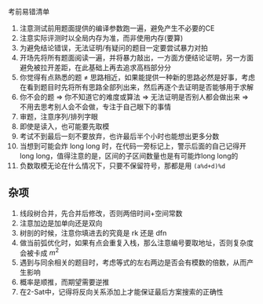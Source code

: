 考前易错清单

1. 注意测试前用题面提供的编译参数跑一遍，避免产生不必要的CE
2. 注意实际评测时以全局内存为准，而非使用内存(要算)
3. 为避免结论错误，无法证明/有疑问的题目一定要尝试暴力对拍
4. 开场先将所有题面阅读一遍，并将暴力敲出，一方面方便结论证明，另一方面避免被拉开差距，在此基础上再去追求高档部分分
5. 你觉得有点熟悉的题 $\not =$ 思路相近，如果能提供一种新的思路必然是好事，考虑在看到题目时先将所有思路全部列出来，然后再逐个去证明是否能够用于求解
6. 你不会的题 $\Rightarrow$ 你不知道它的难度或算法 $\Rightarrow$ 无法证明是否别人都会做出来 $\Rightarrow$ 不用去思考别人会不会做，专注于自己眼下的事情
7. 审题，注意序列/排列字眼
8. 即使是读入，也可能要先取模
9. 考试不到最后一刻不要放弃，也许最后半个小时也能想出更多分数
10. 当想到可能会炸 long long 时，在代码一旁标记上，警示后面的自己记得开 long long，值得注意的是，区间的子区间数量也是有可能炸long long的
11. 负数取模无论在什么情况下，只要不保留符号，那都是用 ``` (a%d+d)%d ```

## 杂项

1. 线段树合并，先合并后修改，否则两倍时间+空间常数
2. 注意加边是加单向还是双向
3. 树剖的时候，注意你填进去的究竟是 rk 还是 dfn
4. 做当前弧优化时，如果有点会重复入栈，那么注意编号要取地址，否则复杂度会被卡成 $m^2$
5. 遇到与同余相关的题目时，考虑等式的左右两边是否会有模数的倍数，从而产生影响
6. 概率是顺推，而期望需要逆推
7. 在2-Sat中，记得将反向关系添加上才能保证最后方案搜索的正确性